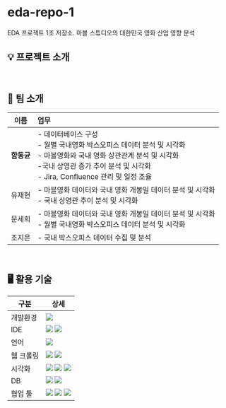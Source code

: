 # eda-repo-1
EDA 프로젝트 1조 저장소. 마블 스튜디오의 대한민국 영화 산업 영향 분석 

## 💡 프로젝트 소개
<br>

## 🤖 팀 소개

|이름|업무|
|---|:---|
|**함동균**|- 데이터베이스 구성 <br>- 월별 국내영화 박스오피스 데이터 분석 및 시각화<br>- 마블영화와 국내 영화 상관관계 분석 및 시각화<br>-국내 상영관 증가 추이 분석 및 시각화<br>- Jira, Confluence 관리 및 일정 조율|
|유재현|- 마블영화 데이터와 국내 영화 개봉일 데이터 분석 및 시각화<br>- 국내 상영관 추이 분석 및 시각화|
|문세희|- 마블영화 데이터와 국내 영화 개봉일 데이터 분석 및 시각화<br>- 월별 국내영화 박스오피스 데이터 분석 및 시각화|
|조지은|- 국내 박스오피스 데이터 수집 및 분석|
<br>

## 🖥️ 활용 기술
|구분|상세|
|---|---|
|개발환경|<img src="https://img.shields.io/badge/Ubuntu-E95420?style=for-the-badge&logo=ubuntu&logoColor=white"/>|
|IDE|<img src="https://img.shields.io/badge/VSCode-007ACC?style=for-the-badge&logo=visualstudiocode&logoColor=white"/> <img src="https://img.shields.io/badge/Jupyter-F37626?style=for-the-badge&logo=jupyter&logoColor=white"/>|
|언어|<img src="https://img.shields.io/badge/Python-3776AB?style=for-the-badge&logo=python&logoColor=white"/>|
|웹 크롤링|<img src="https://img.shields.io/badge/Selenium-43B02A?style=for-the-badge&logo=selenium&logoColor=white"/> <img src="https://img.shields.io/badge/BeatifulSoup-000000?style=for-the-badge&logo=visualstudiocode&logoColor=white"/>|
|시각화|<img src="https://img.shields.io/badge/PANDAS-150458?style=for-the-badge&logo=pandas&logoColor=white"/> <img src="https://img.shields.io/badge/NumPy-013243?style=for-the-badge&logo=numpy&logoColor=white"/> <img src="https://img.shields.io/badge/MATPLOTLIB-000000?style=for-the-badge&logo=visualstudiocode&logoColor=white"/>|
|DB|<img src="https://img.shields.io/badge/AMAZON RDS-000000?style=for-the-badge&logo=visualstudiocode&logoColor=white"/> <img src="https://img.shields.io/badge/MySQL-4479A1?style=for-the-badge&logo=mysql&logoColor=white"/>|
|협업 툴|<img src="https://img.shields.io/badge/SLACK-4A154B?style=for-the-badge&logo=slack&logoColor=white"/> <img src="https://img.shields.io/badge/Confluence-172B4D?style=for-the-badge&logo=confluence&logoColor=white"/> <img src="https://img.shields.io/badge/JIRA-0052CC?style=for-the-badge&logo=jira&logoColor=white"/>|
<br>
